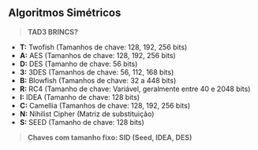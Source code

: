 ## Algoritmos Simétricos
> **TAD3 BRINCS?**
- **T:** Twofish (Tamanhos de chave: 128, 192, 256 bits)
- **A:** AES (Tamanhos de chave: 128, 192, 256 bits)
- **D:** DES (Tamanho de chave: 56 bits)
- **3:** 3DES (Tamanhos de chave: 56, 112, 168 bits)
- **B:** Blowfish (Tamanhos de chave: 32 a 448 bits)
- **R:** RC4 (Tamanho de chave: Variável, geralmente entre 40 e 2048 bits)
- **I:** IDEA (Tamanho de chave: 128 bits)
- **C:** Camellia (Tamanhos de chave: 128, 192, 256 bits)
- **N:** Nihilist Cipher (Matriz de substituição)
- **S:** SEED (Tamanho de chave: 128 bits)
> **Chaves com tamanho fixo: SID (Seed, IDEA, DES)**
